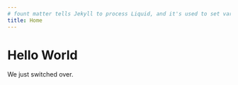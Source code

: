 ```yaml
---
# fount matter tells Jekyll to process Liquid, and it's used to set variables for the page
title: Home
---
```

<!-- {{page.my_number}} -->

# Hello World

We just switched over.